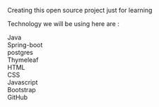 Creating this open source project just for learning

Technology we will be using here are :

Java <br>
Spring-boot <br>
postgres <br>
Thymeleaf <br>
HTML <br>
CSS <br>
Javascript <br>
Bootstrap <br>
GitHub
